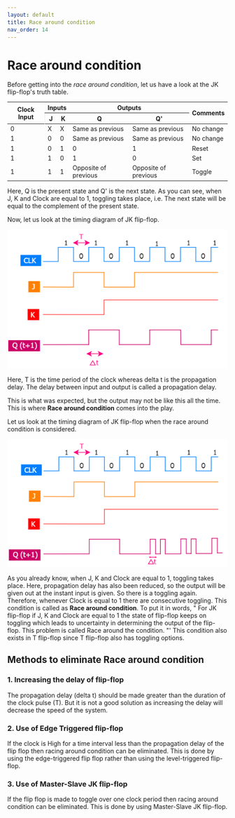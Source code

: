 ```yaml
---
layout: default
title: Race around condition
nav_order: 14
---
```


# Race around condition

Before getting into the _race around condition_, let us have a look at the JK flip-flop's truth table.

<table>
    <thead>
        <tr>
            <th rowspan="6"> Clock Input </th>
            <th colspan="2"> Inputs </th>
            <th colspan="2"> Outputs </th>
            <th rowspan="6"> Comments </th>
        </tr>
        <tr>
            <th style="border-left: 1px solid #eeebee"> J </th>
            <th> K </th>
            <th> Q </th>
            <th> Q' </th>
        </tr>
    </thead>
    <tbody>
        <tr>
            <td> 0 </td>
            <td> X </td>
            <td> X </td>
            <td> Same as previous </td>
            <td> Same as previous </td>
            <td> No change </td>
        </tr>
        <tr>
            <td> 1 </td>
            <td> 0 </td>
            <td> 0 </td>
            <td> Same as previous </td>
            <td> Same as previous </td>
            <td> No change </td>
       </tr>
        <tr>
            <td> 1 </td>
            <td> 0 </td>
            <td> 1 </td>
            <td> 0 </td>
            <td> 1 </td>
            <td> Reset </td>
       </tr>
        <tr>
            <td> 1 </td>
            <td> 1 </td>
            <td> 0 </td>
            <td> 1 </td>
            <td> 0 </td>
            <td> Set </td>
       </tr>
        <tr>
            <td> 1 </td>
            <td> 1 </td>
            <td> 1 </td>
            <td> Opposite of previous </td>
            <td> Opposite of previous </td>
            <td> Toggle </td>
       </tr>
    </tbody>
</table>


Here, Q is the present state and Q' is the next state. 
As you can see, when J, K and Clock are equal to 1, toggling takes place, i.e. The next state will be equal to the complement of the present state.

Now, let us look at the timing diagram of JK flip-flop.

<div style="text-align:center"><img src="../assets/images/JK_timingdiagram.png" /></div>

Here, T is the time period of the clock whereas delta t is the propagation delay. The delay between input and output is called a propagation delay.

This is what was expected, but the output may not be like this all the time. This is where **Race around condition** comes into the play.

Let us look at the timing diagram of JK flip-flop when the race around condition is considered.

<div style="text-align:center"><img src="../assets/images/JK_timingdiagram_race.png" /></div>

As you already know, when J, K and Clock are equal to 1, toggling takes place. Here, propagation delay has also been reduced, so the output will be given out at the instant input is given. So there is a toggling again.
Therefore, whenever Clock is equal to 1 there are consecutive toggling.
This condition is called as **Race around condition**.
To put it in words, " For JK flip-flop if J, K and Clock are equal to 1 the state of flip-flop keeps on toggling which leads to uncertainty in determining the output of the flip-flop. This problem is called  Race around the condition. "'
This condition also exists in T flip-flop since T flip-flop also has toggling options.

## Methods to eliminate Race around condition

### 1. Increasing the delay of flip-flop 

The propagation delay (delta t) should be made greater than the duration of the clock pulse (T).
But it is not a good solution as increasing the delay will decrease the speed of the system.

### 2. Use of Edge Triggered flip-flop
 
If the clock is High for a time interval less than the propagation delay of the flip flop then racing around condition can be eliminated. This is done by using the edge-triggered flip flop rather than using the level-triggered flip-flop.

### 3. Use of Master-Slave JK flip-flop

If the flip flop is made to toggle over one clock period then racing around condition can be eliminated.
This is done by using Master-Slave JK flip-flop.